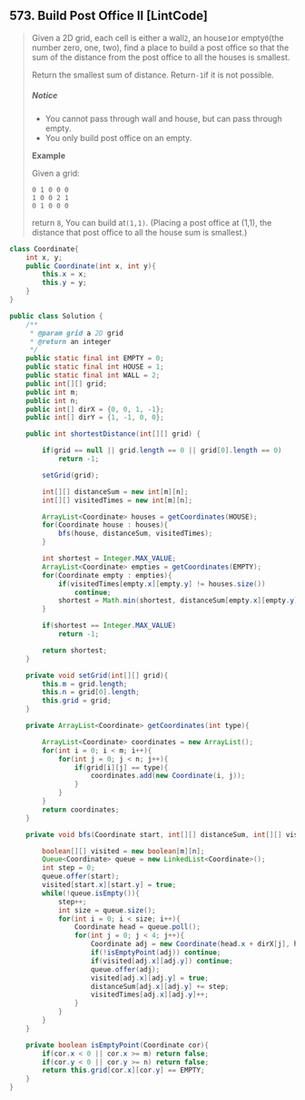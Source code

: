## 573. Build Post Office II \[LintCode\]

> Given a 2D grid, each cell is either a wall`2`, an house`1`or empty`0`\(the number zero, one, two\), find a place to build a post office so that the sum of the distance from the post office to all the houses is smallest.
>
> Return the smallest sum of distance. Return`-1`if it is not possible.
>
> ##### Notice
>
> * You cannot pass through wall and house, but can pass through empty.
> * You only build post office on an empty.
>
> **Example**
>
> Given a grid:
>
> ```
> 0 1 0 0 0
> 1 0 0 2 1
> 0 1 0 0 0
> ```
>
> return `8`, You can build at`(1,1)`. \(Placing a post office at \(1,1\), the distance that post office to all the house sum is smallest.\)

```java
class Coordinate{
    int x, y;
    public Coordinate(int x, int y){
        this.x = x;
        this.y = y;
    }
}

public class Solution {
    /**
     * @param grid a 2D grid
     * @return an integer
     */
    public static final int EMPTY = 0;
    public static final int HOUSE = 1;
    public static final int WALL = 2;
    public int[][] grid;
    public int m;
    public int n;
    public int[] dirX = {0, 0, 1, -1};
    public int[] dirY = {1, -1, 0, 0};

    public int shortestDistance(int[][] grid) {

        if(grid == null || grid.length == 0 || grid[0].length == 0)
            return -1;

        setGrid(grid);

        int[][] distanceSum = new int[m][n];
        int[][] visitedTimes = new int[m][n];

        ArrayList<Coordinate> houses = getCoordinates(HOUSE);
        for(Coordinate house : houses){
            bfs(house, distanceSum, visitedTimes);
        }

        int shortest = Integer.MAX_VALUE;
        ArrayList<Coordinate> empties = getCoordinates(EMPTY);
        for(Coordinate empty : empties){
            if(visitedTimes[empty.x][empty.y] != houses.size())
                continue;
            shortest = Math.min(shortest, distanceSum[empty.x][empty.y]);
        }

        if(shortest == Integer.MAX_VALUE) 
            return -1;

        return shortest;
    }

    private void setGrid(int[][] grid){
        this.m = grid.length;
        this.n = grid[0].length;
        this.grid = grid;
    }

    private ArrayList<Coordinate> getCoordinates(int type){

        ArrayList<Coordinate> coordinates = new ArrayList();
        for(int i = 0; i < m; i++){
            for(int j = 0; j < n; j++){
                if(grid[i][j] == type){
                    coordinates.add(new Coordinate(i, j));
                }
            }
        }
        return coordinates;
    }

    private void bfs(Coordinate start, int[][] distanceSum, int[][] visitedTimes){

        boolean[][] visited = new boolean[m][n];
        Queue<Coordinate> queue = new LinkedList<Coordinate>();
        int step = 0;
        queue.offer(start);
        visited[start.x][start.y] = true;
        while(!queue.isEmpty()){
            step++;
            int size = queue.size();
            for(int i = 0; i < size; i++){
                Coordinate head = queue.poll();
                for(int j = 0; j < 4; j++){
                    Coordinate adj = new Coordinate(head.x + dirX[j], head.y + dirY[j]);
                    if(!isEmptyPoint(adj)) continue;
                    if(visited[adj.x][adj.y]) continue;
                    queue.offer(adj);
                    visited[adj.x][adj.y] = true;
                    distanceSum[adj.x][adj.y] += step;
                    visitedTimes[adj.x][adj.y]++;
                }
            }
        }
    }

    private boolean isEmptyPoint(Coordinate cor){
        if(cor.x < 0 || cor.x >= m) return false;
        if(cor.y < 0 || cor.y >= n) return false;
        return this.grid[cor.x][cor.y] == EMPTY;
    }
}
```




